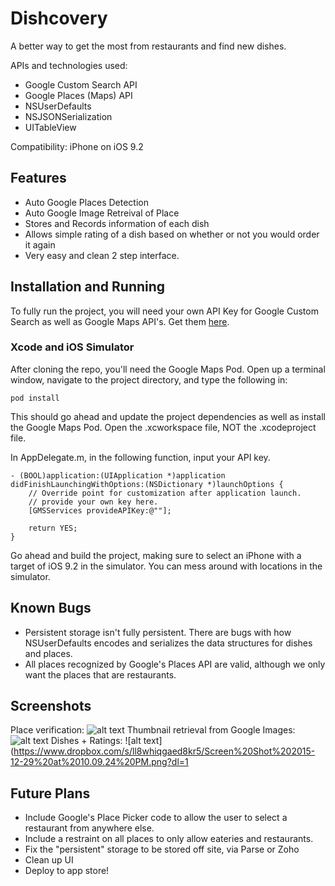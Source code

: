 # Dishcovery
A better way to get the most from restaurants and find new dishes.

APIs and technologies used: 

* Google Custom Search API
* Google Places (Maps) API
* NSUserDefaults
* NSJSONSerialization
* UITableView

Compatibility: iPhone on iOS 9.2

## Features 
* Auto Google Places Detection
* Auto Google Image Retreival of Place
* Stores and Records information of each dish
* Allows simple rating of a dish based on whether or not you would order it again
* Very easy and clean 2 step interface.

## Installation and Running

To fully run the project, you will need your own API Key for Google Custom Search as well as Google Maps API's. Get them [here](developer.google.com).

### Xcode and iOS Simulator
After cloning the repo, you'll need the Google Maps Pod. Open up a terminal window, navigate to the project directory, and type the following in: 
```
pod install 
```

This should go ahead and update the project dependencies as well as install the Google Maps Pod. 
Open the .xcworkspace file, NOT the .xcodeproject file. 

In AppDelegate.m, in the following function, input your API key. 

```
- (BOOL)application:(UIApplication *)application didFinishLaunchingWithOptions:(NSDictionary *)launchOptions {
    // Override point for customization after application launch.
    // provide your own key here.
    [GMSServices provideAPIKey:@""];
    
    return YES;
}
```
Go ahead and build the project, making sure to select an iPhone with a target of iOS 9.2 in the simulator. You can mess around with locations in the simulator. 

## Known Bugs
* Persistent storage isn't fully persistent. There are bugs with how NSUserDefaults encodes and serializes the data structures for dishes and places. 
* All places recognized by Google's Places API are valid, although we only want the places that are restaurants. 

## Screenshots 
Place verification:
![alt text](https://www.dropbox.com/s/2da35xysxufsi4c/Screen%20Shot%202015-12-29%20at%2010.09.17%20PM.png?dl=1)
Thumbnail retrieval from Google Images: 
![alt text](https://www.dropbox.com/s/5oqhp1lcv68jamg/Screen%20Shot%202015-12-29%20at%2010.10.37%20PM.png?dl=1)
Dishes + Ratings: 
![alt text](https://www.dropbox.com/s/ll8whiqgaed8kr5/Screen%20Shot%202015-12-29%20at%2010.09.24%20PM.png?dl=1 

## Future Plans
* Include Google's Place Picker code to allow the user to select a restaurant from anywhere else. 
* Include a restraint on all places to only allow eateries and restaurants.
* Fix the "persistent" storage to be stored off site, via Parse or Zoho
* Clean up UI 
* Deploy to app store! 



